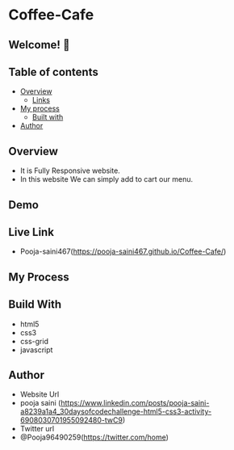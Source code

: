 # Coffee-Cafe

## Welcome! 👋

## Table of contents

- [Overview](#overview)
  - [Links](#links)
- [My process](#my-process)
  - [Built with](#built-with)
- [Author](#author)

## Overview

- It is Fully Responsive website.
- In this website We can simply add to cart our menu.

## Demo


## Live Link
- Pooja-saini467(https://pooja-saini467.github.io/Coffee-Cafe/)
## My Process
## Build With
- html5
- css3
- css-grid
- javascript

## Author
- Website Url
- pooja saini (https://www.linkedin.com/posts/pooja-saini-a8239a1a4_30daysofcodechallenge-html5-css3-activity-6908030701955092480-twC9)
- Twitter url
- @Pooja96490259(https://twitter.com/home)




